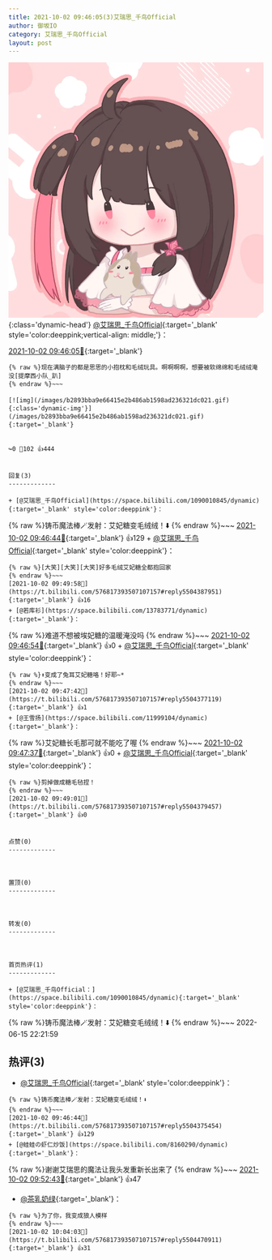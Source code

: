 ```yaml
---
title: 2021-10-02 09:46:05(3)艾瑞思_千鸟Official
author: 御坂IO
category: 艾瑞思_千鸟Official
layout: post
---
```


![img](/images/7e08840c56f251de28bdf766b647bd5fe9a5d50a.jpg){:class='dynamic-head'}
[@艾瑞思_千鸟Official](https://space.bilibili.com/1090010845/dynamic){:target='_blank' style='color:deeppink;vertical-align: middle;'}：

[2021-10-02 09:46:05🔗](https://t.bilibili.com/576817393507107157){:target='_blank'}

~~~
{% raw %}现在满脑子的都是思思的小抱枕和毛绒玩具。啊啊啊啊，想要被软绵绵和毛绒绒淹没[提摩西小队_趴]
{% endraw %}~~~

[![img](/images/b2893bba9e66415e2b486ab1598ad236321dc021.gif){:class='dynamic-img'}](/images/b2893bba9e66415e2b486ab1598ad236321dc021.gif){:target='_blank'}


↪️0 💬102 👍444


回复(3)
-------------

+ [@艾瑞思_千鸟Official](https://space.bilibili.com/1090010845/dynamic){:target='_blank' style='color:deeppink'}：
~~~
{% raw %}铸币魔法棒🪄发射：艾妃糖变毛绒绒！⬇️
{% endraw %}~~~
[2021-10-02 09:46:44🔗](https://t.bilibili.com/576817393507107157#reply5504375454){:target='_blank'} 👍129
    + [@艾瑞思_千鸟Official](https://space.bilibili.com/1090010845/dynamic){:target='_blank' style='color:deeppink'}：
~~~
{% raw %}[大笑][大笑][大笑]好多毛绒艾妃糖全都抱回家
{% endraw %}~~~
[2021-10-02 09:49:58🔗](https://t.bilibili.com/576817393507107157#reply5504387951){:target='_blank'} 👍16
+ [@若库衫](https://space.bilibili.com/13783771/dynamic){:target='_blank'}：
~~~
{% raw %}难道不想被埃妃糖的温暖淹没吗
{% endraw %}~~~
[2021-10-02 09:46:54🔗](https://t.bilibili.com/576817393507107157#reply5504375770){:target='_blank'} 👍0
    + [@艾瑞思_千鸟Official](https://space.bilibili.com/1090010845/dynamic){:target='_blank' style='color:deeppink'}：
~~~
{% raw %}⬆️变成了兔耳艾妃糖咯！好耶~*
{% endraw %}~~~
[2021-10-02 09:47:42🔗](https://t.bilibili.com/576817393507107157#reply5504377119){:target='_blank'} 👍1
+ [@王雪扬](https://space.bilibili.com/11999104/dynamic){:target='_blank'}：
~~~
{% raw %}艾妃糖长毛那可就不能吃了喔
{% endraw %}~~~
[2021-10-02 09:47:37🔗](https://t.bilibili.com/576817393507107157#reply5504376983){:target='_blank'} 👍0
    + [@艾瑞思_千鸟Official](https://space.bilibili.com/1090010845/dynamic){:target='_blank' style='color:deeppink'}：
~~~
{% raw %}剪掉做成糖毛毡捏！
{% endraw %}~~~
[2021-10-02 09:49:01🔗](https://t.bilibili.com/576817393507107157#reply5504379457){:target='_blank'} 👍0


点赞(0)
-------------



置顶(0)
-------------



转发(0)
-------------



首页热评(1)
-------------

+ [@艾瑞思_千鸟Official：](https://space.bilibili.com/1090010845/dynamic){:target='_blank' style='color:deeppink'}：
~~~
{% raw %}铸币魔法棒🪄发射：艾妃糖变毛绒绒！⬇️
{% endraw %}~~~
2022-06-15 22:21:59


热评(3)
-------------

+ [@艾瑞思_千鸟Official](https://space.bilibili.com/1090010845/dynamic){:target='_blank' style='color:deeppink'}：
~~~
{% raw %}铸币魔法棒🪄发射：艾妃糖变毛绒绒！⬇️
{% endraw %}~~~
[2021-10-02 09:46:44🔗](https://t.bilibili.com/576817393507107157#reply5504375454){:target='_blank'} 👍129
+ [@蛙蛙の虾仁炒饭](https://space.bilibili.com/8160290/dynamic){:target='_blank'}：
~~~
{% raw %}谢谢艾瑞思的魔法让我头发重新长出来了
{% endraw %}~~~
[2021-10-02 09:52:43🔗](https://t.bilibili.com/576817393507107157#reply5504399813){:target='_blank'} 👍47
+ [@茶乳奶绿](https://space.bilibili.com/112833122/dynamic){:target='_blank'}：
~~~
{% raw %}为了你，我变成狼人模样
{% endraw %}~~~
[2021-10-02 10:04:03🔗](https://t.bilibili.com/576817393507107157#reply5504470911){:target='_blank'} 👍31


